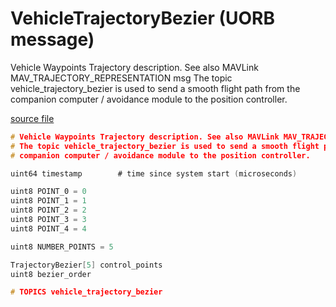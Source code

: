 # VehicleTrajectoryBezier (UORB message)

Vehicle Waypoints Trajectory description. See also MAVLink MAV_TRAJECTORY_REPRESENTATION msg The topic vehicle_trajectory_bezier is used to send a smooth flight path from the companion computer / avoidance module to the position controller.

[source file](https://github.com/PX4/PX4-Autopilot/blob/main/msg/VehicleTrajectoryBezier.msg)

```c
# Vehicle Waypoints Trajectory description. See also MAVLink MAV_TRAJECTORY_REPRESENTATION msg
# The topic vehicle_trajectory_bezier is used to send a smooth flight path from the
# companion computer / avoidance module to the position controller.

uint64 timestamp        # time since system start (microseconds)

uint8 POINT_0 = 0
uint8 POINT_1 = 1
uint8 POINT_2 = 2
uint8 POINT_3 = 3
uint8 POINT_4 = 4

uint8 NUMBER_POINTS = 5

TrajectoryBezier[5] control_points
uint8 bezier_order

# TOPICS vehicle_trajectory_bezier

```
